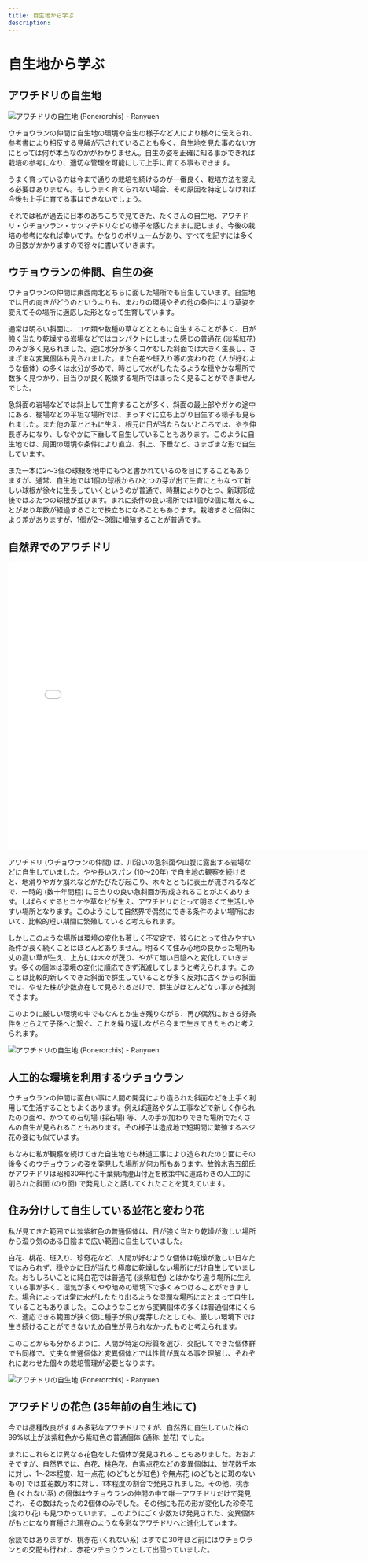 ```yaml
---
title: 自生地から学ぶ
description: 
---
```


# 自生地から学ぶ

## アワチドリの自生地

![アワチドリの自生地 (Ponerorchis) - Ranyuen](/assets/images/AWACHIDORI_habitat_NOKOGIRI-YAMA_2_ja.jpg)

ウチョウランの仲間は自生地の環境や自生の様子など人により様々に伝えられ、参考書により相反する見解が示されていることも多く、自生地を見た事のない方にとっては何が本当なのかがわかりません。自生の姿を正確に知る事ができれば栽培の参考になり、適切な管理を可能にして上手に育てる事もできます。

うまく育っている方は今まで通りの栽培を続けるのが一番良く、栽培方法を変える必要はありません。もしうまく育てられない場合、その原因を特定しなければ今後も上手に育てる事はできないでしょう。

それでは私が過去に日本のあちこちで見てきた、たくさんの自生地、アワチドリ・ウチョウラン・サツマチドリなどの様子を感じたままに記します。今後の栽培の参考になれば幸いです。かなりのボリュームがあり、すべてを記すには多くの日数がかかりますので徐々に書いていきます。

## ウチョウランの仲間、自生の姿
ウチョウランの仲間は東西南北どちらに面した場所でも自生しています。自生地では日の向きがどうのというよりも、まわりの環境やその他の条件により草姿を変えてその場所に適応した形となって生育しています。

通常は明るい斜面に、コケ類や数種の草などとともに自生することが多く、日が強く当たり乾燥する岩場などではコンパクトにしまった感じの普通花 (淡紫紅花) のみが多く見られました。逆に水分が多くコケむした斜面では大きく生長し、さまざまな変異個体も見られました。また白花や斑入り等の変わり花（人が好むような個体）の多くは水分が多めで、時として水がしたたるような穏やかな場所で数多く見つかり、日当りが良く乾燥する場所ではまったく見ることができませんでした。

急斜面の岩場などでは斜上して生育することが多く、斜面の最上部やガケの途中にある、棚場などの平坦な場所では、まっすぐに立ち上がり自生する様子も見られました。また他の草とともに生え、根元に日が当たらないところでは、やや伸長ぎみになり、しなやかに下垂して自生していることもあります。このように自生地では、周囲の環境や条件により直立、斜上、下垂など、さまざまな形で自生しています。

また一本に2～3個の球根を地中にもつと書かれているのを目にすることもありますが、通常、自生地では1個の球根からひとつの芽が出て生育にともなって新しい球根が徐々に生長していくというのが普通で、時期によりひとつ、新球形成後ではふたつの球根が並びます。まれに条件の良い場所では1個が2個に増えることがあり年数が経過することで株立ちになることもあります。栽培すると個体により差がありますが、1個が2～3個に増殖することが普通です。

## 自然界でのアワチドリ
<iframe src="/assets/swf/territory_of_ponerorchis.swf.html" width="748" height="585" border="0" frameborder="0" scrolling="no"></iframe>

アワチドリ (ウチョウランの仲間) は、川沿いの急斜面や山腹に露出する岩場などに自生していました。やや長いスパン (10～20年) で自生地の観察を続けると、地滑りやガケ崩れなどがたびたび起こり、木々とともに表土が流されるなどで、一時的 (数十年間程) に日当りの良い急斜面が形成されることがよくあります。しばらくするとコケや草などが生え、アワチドリにとって明るくて生活しやすい場所となります。このようにして自然界で偶然にできる条件のよい場所において、比較的短い期間に繁殖していると考えられます。

しかしこのような場所は環境の変化も著しく不安定で、彼らにとって住みやすい条件が長く続くことはほとんどありません。明るくて住み心地の良かった場所も丈の高い草が生え、上方には木々が茂り、やがて暗い日陰へと変化していきます。多くの個体は環境の変化に順応できず消滅してしまうと考えられます。このことは比較的新しくできた斜面で群生していることが多く反対に古くからの斜面では、やせた株が少数点在して見られるだけで、群生がほとんどない事から推測できます。

このように厳しい環境の中でもなんとか生き残りながら、再び偶然におきる好条件をとらえて子孫へと繋ぐ、これを繰り返しながら今まで生きてきたものと考えられます。

![アワチドリの自生地 (Ponerorchis) - Ranyuen](/assets/images/AWACHIDORI_habitat_NOKOGIRI-YAMA_1_ja.jpg)

## 人工的な環境を利用するウチョウラン
ウチョウランの仲間は面白い事に人間の開発により造られた斜面などを上手く利用して生活することもよくあります。例えば道路やダム工事などで新しく作られたのり面や、かつての石切場 (採石場) 等、人の手が加わりできた場所でたくさんの自生が見られることもあります。その様子は造成地で短期間に繁殖するネジ花の姿にも似ています。

ちなみに私が観察を続けてきた自生地でも林道工事により造られたのり面にその後多くのウチョウランの姿を発見した場所が何カ所もあります。故鈴木吉五郎氏がアワチドリは昭和30年代に千葉県清澄山付近を散策中に道路わきの人工的に削られた斜面 (のり面) で発見したと話してくれたことを覚えています。

## 住み分けして自生している並花と変わり花
私が見てきた範囲では淡紫紅色の普通個体は、日が強く当たり乾燥が激しい場所から湿り気のある日陰まで広い範囲に自生していました。

白花、桃花、斑入り、珍奇花など、人間が好むような個体は乾燥が激しい日なたではみられず、穏やかに日が当たり極度に乾燥しない場所にだけ自生していました。おもしろいことに純白花では普通花 (淡紫紅色) とはかなり違う場所に生えている事が多く、湿気が多くやや暗めの環境下で多くみつけることができました。場合によっては常に水がしたたり出るような湿潤な場所にまとまって自生していることもありました。このようなことから変異個体の多くは普通個体にくらべ、適応できる範囲が狭く仮に種子が飛び発芽したとしても、厳しい環境下では生き続けることができないため自生が見られなかったものと考えられます。

このことからも分かるように、人間が特定の形質を選び、交配してできた個体群でも同様で、丈夫な普通個体と変異個体とでは性質が異なる事を理解し、それぞれにあわせた個々の栽培管理が必要となります。

![アワチドリの自生地 (Ponerorchis) - Ranyuen](/assets/images/AWACHIDORI_habitat_NOKOGIRI-YAMA_3_ja.jpg)

## アワチドリの花色 (35年前の自生地にて)
今では品種改良がすすみ多彩なアワチドリですが、自然界に自生していた株の99%以上が淡紫紅色から紫紅色の普通個体 (通称: 並花) でした。

まれにこれらとは異なる花色をした個体が発見されることもありました。おおよそですが、自然界では、白花、桃色花、白紫点花などの変異個体は、並花数千本に対し、1～2本程度、紅一点花 (のどもとが紅色) や無点花 (のどもとに斑のないもの) では並花数万本に対し、1本程度の割合で発見されました。その他、桃赤色 (くれない系) の個体はウチョウランの仲間の中で唯一アワチドリだけで発見され、その数はたったの2個体のみでした。その他にも花の形が変化した珍奇花 (変わり花) も見つかっています。このようにごく少数だけ発見された、変異個体がもとになり育種され現在のような多彩なアワチドリへと進化しています。

余談ではありますが、桃赤花 (くれない系) はすでに30年ほど前にはウチョウランとの交配も行われ、赤花ウチョウランとして出回っていました。
